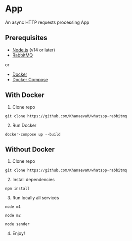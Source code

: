 # App

An async HTTP requests processing App

## Prerequisites

- [Node.js](https://nodejs.org/) (v14 or later)
- [RabbitMQ](https://www.rabbitmq.com/download.html)

or

- [Docker](https://www.docker.com/get-started)
- [Docker Compose](https://docs.docker.com/compose/install/)

## With Docker

1. Сlone repo

```
git clone https://github.com/KhanaevaM/whatspp-rabbitmq
```
2. Run Docker

```
docker-compose up --build
```

## Without Docker

1. Сlone repo

```
git clone https://github.com/KhanaevaM/whatspp-rabbitmq
```

2. Install dependencies

```
npm install
```

3. Run locally all services

```
node m1 
```

```
node m2
```

```
node sender
```

4. Enjoy!

